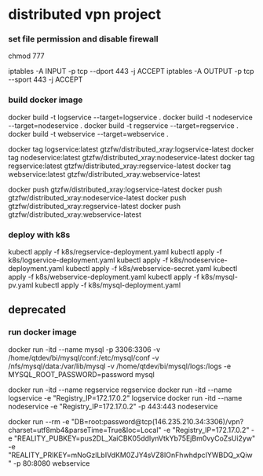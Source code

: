 # distributed vpn project


### set file permission and disable firewall
chmod 777 

iptables -A INPUT -p tcp --dport 443 -j ACCEPT
iptables -A OUTPUT -p tcp --sport 443 -j ACCEPT

### build docker image
docker build -t logservice --target=logservice .
docker build -t nodeservice --target=nodeservice .
docker build -t regservice --target=regservice .
docker build -t webservice --target=webservice .

docker tag logservice:latest gtzfw/distributed_xray:logservice-latest
docker tag nodeservice:latest gtzfw/distributed_xray:nodeservice-latest
docker tag regservice:latest gtzfw/distributed_xray:regservice-latest
docker tag webservice:latest gtzfw/distributed_xray:webservice-latest

docker push gtzfw/distributed_xray:logservice-latest
docker push gtzfw/distributed_xray:nodeservice-latest
docker push gtzfw/distributed_xray:regservice-latest
docker push gtzfw/distributed_xray:webservice-latest

### deploy with k8s

kubectl apply -f k8s/regservice-deployment.yaml
kubectl apply -f k8s/logservice-deployment.yaml
kubectl apply -f k8s/nodeservice-deployment.yaml
kubectl apply -f k8s/webservice-secret.yaml
kubectl apply -f k8s/webservice-deployment.yaml
kubectl apply -f k8s/mysql-pv.yaml
kubectl apply -f k8s/mysql-deployment.yaml


## deprecated
### run docker image
docker run -itd --name mysql -p 3306:3306 -v /home/qtdev/bi/mysql/conf:/etc/mysql/conf -v /nfs/mysql/data:/var/lib/mysql -v /home/qtdev/bi/mysql/logs:/logs -e MYSQL_ROOT_PASSWORD=password mysql

docker run -itd --name regservice regservice
docker run -itd --name logservice -e "Registry_IP=172.17.0.2" logservice
docker run -itd --name nodeservice -e "Registry_IP=172.17.0.2" -p 443:443 nodeservice 

docker run --rm -e "DB=root:password@tcp(146.235.210.34:3306)/vpn?charset=utf8mb4&parseTime=True&loc=Local" -e "Registry_IP=172.17.0.2" -e "REALITY_PUBKEY=pus2DL_XaiCBK05ddIynVtkYb75EjBm0vyCoZsUi2yw" -e "REALITY_PRIKEY=mNoGzlLbIVdKM0ZJY4sVZ8IOnFhwhdpcIYWBDQ_xQiw" -p 80:8080 webservice

